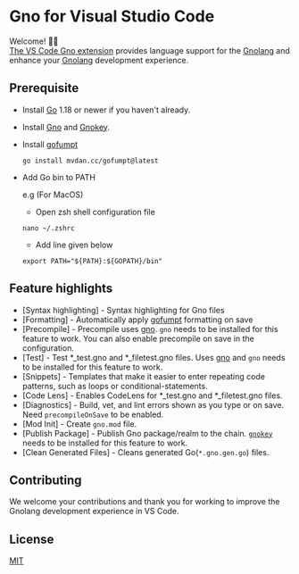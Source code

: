 # Gno for Visual Studio Code

Welcome! 👋🏻<br/>
[The VS Code Gno extension]()
provides language support for the [Gnolang](https://github.com/gnolang/gno) and enhance your [Gnolang](https://github.com/gnolang/gno) development experience.

## Prerequisite

- Install [Go](https://golang.org) 1.18 or newer if you haven't already.

- Install [Gno](https://github.com/gnolang/gno/tree/master/gnovm/cmd/gno#install) and [Gnokey](https://github.com/gnolang/gno/tree/master/gno.land/cmd/gnokey#install-gnokey).

- Install [gofumpt](https://github.com/mvdan/gofumpt)

    ```
    go install mvdan.cc/gofumpt@latest
    ```

- Add Go bin to PATH

   e.g (For MacOS)

   - Open zsh shell configuration file
   ```
   nano ~/.zshrc
   ```
   - Add line given below
   ```
   export PATH="${PATH}:${GOPATH}/bin"
   ```

## Feature highlights

* [Syntax highlighting] - Syntax highlighting for Gno files
* [Formatting] - Automatically apply [gofumpt](https://github.com/mvdan/gofumpt) formatting on save
* [Precompile] - Precompile uses [gno](https://github.com/gnolhttps://github.com/gnolang/gno/tree/master/gnovm/cmd/gno). `gno` needs to be installed for this feature to work. You can also enable precompile on save in the configuration. 
* [Test] - Test *_test.gno and *_filetest.gno files. Uses [gno](https://github.com/gnolhttps://github.com/gnolang/gno/tree/master/gnovm/cmd/gno) and `gno` needs to be installed for this feature to work.
* [Snippets] - Templates that make it easier to enter repeating code patterns, such as loops or conditional-statements.
* [Code Lens] - Enables CodeLens for *_test.gno and *_filetest.gno files.
* [Diagnostics] -  Build, vet, and lint errors shown as you type or on save. Need `precompileOnSave` to be enabled.
* [Mod Init] -  Create `gno.mod` file.
* [Publish Package] - Publish Gno package/realm to the chain. [`gnokey`](https://github.com/gnolang/gno/tree/master/gno.land/cmd/gnokey) needs to be installed for this feature to work.
* [Clean Generated Files] - Cleans generated Go(`*.gno.gen.go`) files.

## Contributing

We welcome your contributions and thank you for working to improve the Gnolang
development experience in VS Code.

## License

[MIT](LICENSE)
